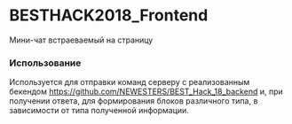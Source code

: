 # BESTHACK2018_Frontend


Мини-чат встраеваемый на страницу

### Использование

Используется для отправки команд серверу с реализованным бекендом https://github.com/NEWESTERS/BEST_Hack_18_backend и, при получении ответа, для формирования блоков различного типа, в зависимости от типа полученной информации.
